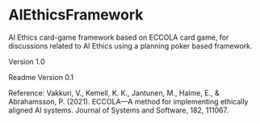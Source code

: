 # AIEthicsFramework
AI Ethics card-game framework based on ECCOLA card game, for discussions related to AI Ethics using a planning poker based framework.


Version 1.0

Readme Version 0.1

Reference:
Vakkuri, V., Kemell, K. K., Jantunen, M., Halme, E., & Abrahamsson, P. (2021). ECCOLA—A method for implementing ethically aligned AI systems. Journal of Systems and Software, 182, 111067.
